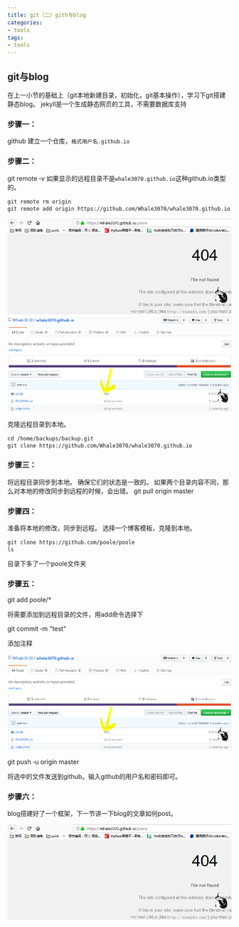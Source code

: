 ```yaml
---
title: git（二）gith与blog
categories:
- tools
tags:
- tools
---
```

## git与blog
在上一小节的基础上（git本地新建目录，初始化，git基本操作），学习下git搭建静态blog。
jekyll是一个生成静态网页的工具，不需要数据库支持

### 步骤一：
github 建立一个仓库，`格式用户名.github.io`

### 步骤二：
git remote ‐v
如果显示的远程目录不是`whale3070.github.io`这种github.io类型的。

```
git remote rm origin
git remote add origin https://github.com/Whale3070/whale3070.github.io
```
![10](https://raw.githubusercontent.com/Whale3070/Whale3070.github.io/master/images/04-12-03/10.PNG)
![9](https://raw.githubusercontent.com/Whale3070/Whale3070.github.io/master/images/04-12-03/9.PNG)

克隆远程目录到本地。

```
cd /home/backups/backup.git
git clone https://github.com/Whale3070/whale3070.github.io
```
### 步骤三：
将远程目录同步到本地。 确保它们的状态是一致的。
如果两个目录内容不同，那么对本地的修改同步到远程的时候，会出错。
git pull origin master

### 步骤四：
准备将本地的修改，同步到远程。
选择一个博客模板，克隆到本地。

```
git clone https://github.com/poole/poole
ls 
```
目录下多了一个poole文件夹

### 步骤五：

git add poole/*

将需要添加到远程目录的文件，用add命令选择下

git commit ‐m "test"

添加注释

![9](https://raw.githubusercontent.com/Whale3070/Whale3070.github.io/master/images/04-12-03/9.PNG)

git push ‐u origin master

将选中的文件发送到github。输入github的用户名和密码即可。

### 步骤六：
blog搭建好了一个框架，下一节讲一下blog的文章如何post。

![10](https://raw.githubusercontent.com/Whale3070/Whale3070.github.io/master/images/04-12-03/10.PNG)


